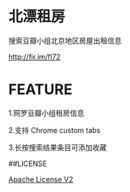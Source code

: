 # 北漂租房

搜索豆瓣小组北京地区房屋出租信息

http://fir.im/fl72

# FEATURE

1.网罗豆瓣小组租房信息

2.支持 Chrome custom tabs

3.长按搜索结果条目可添加收藏

##LICENSE

[Apache License V2](/LICENSE)
